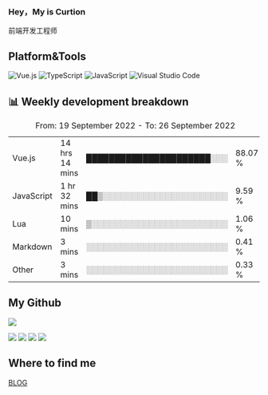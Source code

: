 ### Hey，My is Curtion
前端开发工程师
## Platform&Tools

![Vue.js](https://img.shields.io/badge/-Vue.js-4FC08D?style=flat-square&logo=Vue.js&logoColor=white)
![TypeScript](https://img.shields.io/badge/-TypeScript-007ACC?style=flat-square&logo=typescript&logoColor=white)
![JavaScript](https://img.shields.io/badge/-JavaScript-F7DF1E?style=flat-square&logo=javascript&logoColor=black)
![Visual Studio Code](https://img.shields.io/badge/-VSCode-007ACC?style=flat-square&logo=Visual-Studio-Code&logoColor=white)

## 📊 Weekly development breakdown

<!--START_SECTION:waka-->

<table><caption>From: 19 September 2022 - To: 26 September 2022</caption><tr><td>Vue.js</td><td>14 hrs 14 mins</td><td>██████████████████████░░░</td><td>88.07 %</td></tr><tr><td>JavaScript</td><td>1 hr 32 mins</td><td>██▒░░░░░░░░░░░░░░░░░░░░░░</td><td>9.59 %</td></tr><tr><td>Lua</td><td>10 mins</td><td>▒░░░░░░░░░░░░░░░░░░░░░░░░</td><td>1.06 %</td></tr><tr><td>Markdown</td><td>3 mins</td><td>░░░░░░░░░░░░░░░░░░░░░░░░░</td><td>0.41 %</td></tr><tr><td>Other</td><td>3 mins</td><td>░░░░░░░░░░░░░░░░░░░░░░░░░</td><td>0.33 %</td></tr></table>

<!--END_SECTION:waka-->

## My Github

![](http://github-profile-summary-cards.vercel.app/api/cards/profile-details?username=curtion&theme=nord_bright)

![](http://github-profile-summary-cards.vercel.app/api/cards/stats?username=curtion&theme=nord_bright)
![](http://github-profile-summary-cards.vercel.app/api/cards/productive-time?username=curtion&theme=nord_bright&utcOffset=8)
![](http://github-profile-summary-cards.vercel.app/api/cards/repos-per-language?username=curtion&theme=nord_bright)
![](http://github-profile-summary-cards.vercel.app/api/cards/most-commit-language?username=curtion&theme=nord_bright)

## Where to find me

[BLOG](https://blog.3gxk.net)
